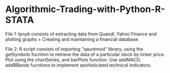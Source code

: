 # Algorithmic-Trading-with-Python-R-STATA

File 1: Ipnyb consists of extracting data from Quandl, Yahoo Finance and plotting graphs + Creating and maintaining a financial database.

File 2: R script consists of importing "qauntmod" library, using the getSymbols fucntion to retrieve the data of a particular stock by ticker price. Plot using the chartSeries, and barPlots function. Use addMACD, addBBands fucntions to implement spohisticated technical indicators.
